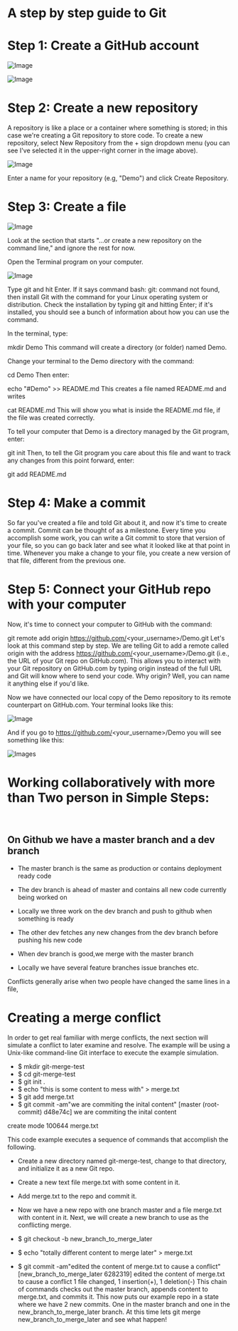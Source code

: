 # A step by step guide to Git# Step 1: Create a GitHub account![Image](resources/git_guide1.png)![Image](resources/git_guide2.png)# Step 2: Create a new repositoryA repository is like a place or a container where something is stored; in this case we're creating a Git repository to store code. To create a new repository, select New Repository from the + sign dropdown menu (you can see I've selected it in the upper-right corner in the image above).![Image](resources/git_guide3.png)Enter a name for your repository (e.g, "Demo") and click Create Repository.# Step 3: Create a file![Image](resources/git_guide4.png) Look at the section that starts "...or create a new repository on the command line," and ignore the rest for now.Open the Terminal program on your computer.![Image](resources/git_guide5.png)Type git and hit Enter. If it says command bash: git: command not found, then install Git with the command for your Linux operating system or distribution. Check the installation by typing git and hitting Enter; if it's installed, you should see a bunch of information about how you can use the command.In the terminal, type:mkdir DemoThis command will create a directory (or folder) named Demo.Change your terminal to the Demo directory with the command:cd DemoThen enter:echo "#Demo" >> README.mdThis creates a file named README.md and writes cat README.mdThis will show you what is inside the README.md file, if the file was created correctly. To tell your computer that Demo is a directory managed by the Git program, enter:git initThen, to tell the Git program you care about this file and want to track any changes from this point forward, enter:git add README.md# Step 4: Make a commitSo far you've created a file and told Git about it, and now it's time to create a commit. Commit can be thought of as a milestone. Every time you accomplish some work, you can write a Git commit to store that version of your file, so you can go back later and see what it looked like at that point in time. Whenever you make a change to your file, you create a new version of that file, different from the previous one.# Step 5: Connect your GitHub repo with your computerNow, it's time to connect your computer to GitHub with the command:git remote add origin https://github.com/<your_username>/Demo.gitLet's look at this command step by step. We are telling Git to add a remote called origin with the address https://github.com/<your_username>/Demo.git (i.e., the URL of your Git repo on GitHub.com). This allows you to interact with your Git repository on GitHub.com by typing origin instead of the full URL and Git will know where to send your code. Why origin? Well, you can name it anything else if you'd like.Now we have connected our local copy of the Demo repository to its remote counterpart on GitHub.com. Your terminal looks like this:![Image](resources/git_guide7.png)And if you go to https://github.com/<your_username>/Demo you will see something like this:![Images](resources/git_guide10.png)# Working collaboratively with more than Two person in Simple Steps:﻿﻿## On Github we have a master branch and a dev branch* The master branch is the same as production or contains deployment ready code* The dev branch is ahead of master and contains all new code currently being worked on* Locally we three work on the dev branch and push to github when something is ready* The other dev fetches any new changes from the dev branch before pushing his new code* When dev branch is good,we merge with the master branch* Locally we have several feature branches issue branches etc.Conflicts generally arise when two people have changed the same lines in a file, # Creating a merge conflictIn order to get real familiar with merge conflicts, the next section will simulate a conflict to later examine and resolve. The example will be using a Unix-like command-line Git interface to execute the example simulation.* $ mkdir git-merge-test* $ cd git-merge-test* $ git init .* $ echo "this is some content to mess with" > merge.txt* $ git add merge.txt* $ git commit -am"we are commiting the inital content"[master (root-commit) d48e74c] we are commiting the inital contentcreate mode 100644 merge.txtThis code example executes a sequence of commands that accomplish the following.* Create a new directory named git-merge-test, change to that directory, and initialize it as a new Git repo.* Create a new text file merge.txt with some content in it.  * Add merge.txt to the repo and commit it.* Now we have a new repo with one branch master and a file merge.txt with content in it. Next, we will create a new branch to use as the conflicting merge.* $ git checkout -b new_branch_to_merge_later* $ echo "totally different content to merge later" > merge.txt* $ git commit -am"edited the content of merge.txt to cause a conflict"[new_branch_to_merge_later 6282319] edited the content of merge.txt to cause a conflict1 file changed, 1 insertion(+), 1 deletion(-)This chain of commands checks out the master branch, appends content to merge.txt, and commits it. This now puts our example repo in a state where we have 2 new commits. One in the master branch and one in the new_branch_to_merge_later branch. At this time lets git merge new_branch_to_merge_later and see what happen!